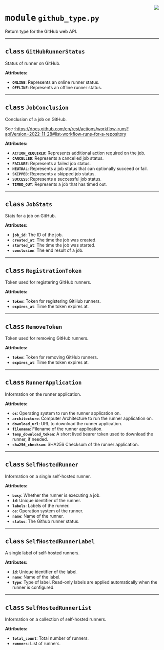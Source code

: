 <!-- markdownlint-disable -->

<a href="../src/github_type.py#L0"><img align="right" style="float:right;" src="https://img.shields.io/badge/-source-cccccc?style=flat-square"></a>

# <kbd>module</kbd> `github_type.py`
Return type for the GitHub web API. 



---

## <kbd>class</kbd> `GitHubRunnerStatus`
Status of runner on GitHub. 



**Attributes:**
 
 - <b>`ONLINE`</b>:  Represents an online runner status. 
 - <b>`OFFLINE`</b>:  Represents an offline runner status. 





---

## <kbd>class</kbd> `JobConclusion`
Conclusion of a job on GitHub. 

See :https://docs.github.com/en/rest/actions/workflow-runs?apiVersion=2022-11-28#list-workflow-runs-for-a-repository 



**Attributes:**
 
 - <b>`ACTION_REQUIRED`</b>:  Represents additional action required on the job. 
 - <b>`CANCELLED`</b>:  Represents a cancelled job status. 
 - <b>`FAILURE`</b>:  Represents a failed job status. 
 - <b>`NEUTRAL`</b>:  Represents a job status that can optionally succeed or fail. 
 - <b>`SKIPPED`</b>:  Represents a skipped job status. 
 - <b>`SUCCESS`</b>:  Represents a successful job status. 
 - <b>`TIMED_OUT`</b>:  Represents a job that has timed out. 





---

## <kbd>class</kbd> `JobStats`
Stats for a job on GitHub. 



**Attributes:**
 
 - <b>`job_id`</b>:  The ID of the job. 
 - <b>`created_at`</b>:  The time the job was created. 
 - <b>`started_at`</b>:  The time the job was started. 
 - <b>`conclusion`</b>:  The end result of a job. 





---

## <kbd>class</kbd> `RegistrationToken`
Token used for registering GitHub runners. 



**Attributes:**
 
 - <b>`token`</b>:  Token for registering GitHub runners. 
 - <b>`expires_at`</b>:  Time the token expires at. 





---

## <kbd>class</kbd> `RemoveToken`
Token used for removing GitHub runners. 



**Attributes:**
 
 - <b>`token`</b>:  Token for removing GitHub runners. 
 - <b>`expires_at`</b>:  Time the token expires at. 





---

## <kbd>class</kbd> `RunnerApplication`
Information on the runner application. 



**Attributes:**
 
 - <b>`os`</b>:  Operating system to run the runner application on. 
 - <b>`architecture`</b>:  Computer Architecture to run the runner application on. 
 - <b>`download_url`</b>:  URL to download the runner application. 
 - <b>`filename`</b>:  Filename of the runner application. 
 - <b>`temp_download_token`</b>:  A short lived bearer token used to download the  runner, if needed. 
 - <b>`sha256_checksum`</b>:  SHA256 Checksum of the runner application. 





---

## <kbd>class</kbd> `SelfHostedRunner`
Information on a single self-hosted runner. 



**Attributes:**
 
 - <b>`busy`</b>:  Whether the runner is executing a job. 
 - <b>`id`</b>:  Unique identifier of the runner. 
 - <b>`labels`</b>:  Labels of the runner. 
 - <b>`os`</b>:  Operation system of the runner. 
 - <b>`name`</b>:  Name of the runner. 
 - <b>`status`</b>:  The Github runner status. 





---

## <kbd>class</kbd> `SelfHostedRunnerLabel`
A single label of self-hosted runners. 



**Attributes:**
 
 - <b>`id`</b>:  Unique identifier of the label. 
 - <b>`name`</b>:  Name of the label. 
 - <b>`type`</b>:  Type of label. Read-only labels are applied automatically when  the runner is configured. 





---

## <kbd>class</kbd> `SelfHostedRunnerList`
Information on a collection of self-hosted runners. 



**Attributes:**
 
 - <b>`total_count`</b>:  Total number of runners. 
 - <b>`runners`</b>:  List of runners. 





